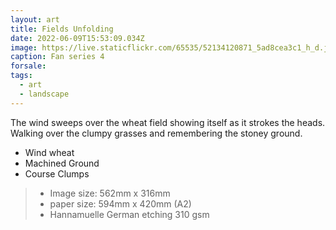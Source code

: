 ```yaml
---
layout: art
title: Fields Unfolding
date: 2022-06-09T15:53:09.034Z
image: https://live.staticflickr.com/65535/52134120871_5ad8cea3c1_h_d.jpg
caption: Fan series 4
forsale:
tags:
  - art
  - landscape
---
```

The wind sweeps over the wheat field showing itself as it strokes the heads. Walking over the clumpy grasses and remembering the stoney ground.

* Wind wheat
* Machined Ground
* Course Clumps

> - Image size: 562mm x 316mm
> - paper size: 594mm x 420mm (A2)
> - Hannamuelle German etching 310 gsm
